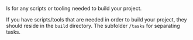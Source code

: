 Is for any scripts or tooling needed to build your project.

If you have scripts/tools that are needed in order to build your project, they should reside in the `build` directory. The subfolder `/tasks` for separating tasks.